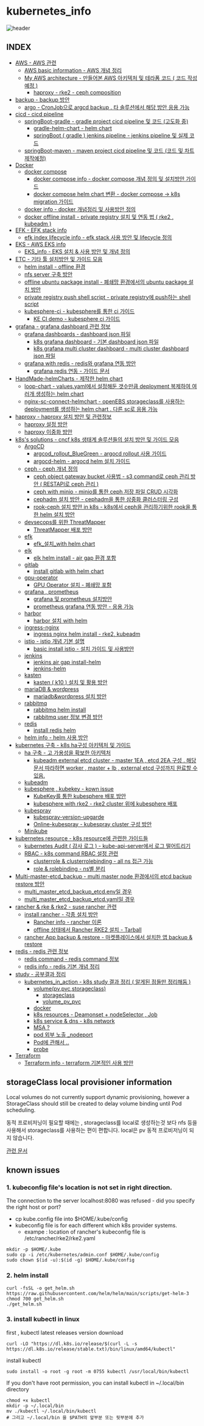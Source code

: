 # kubernetes_info
![header](https://capsule-render.vercel.app/api?type=waving&color=auto&height=300&section=header&text=👋%20Welcome%20to%20K8S%20INFOMATION!!&fontSize=50&animation=fadeIn&fontAlignY=38)

## INDEX
- [AWS - AWS 관련](https://github.com/jjsair0412/kubernetes_info/tree/main/AWS)
    - [AWS basic information - AWS 개념 정리](https://github.com/jjsair0412/kubernetes_info/blob/main/AWS/AWS%20basic%20information/AWS%20info.md)
    - [My AWS architecture - 만들어본 AWS 아키텍처 및 테라폼 코드 ( 코드 작성 예정 )](https://github.com/jjsair0412/kubernetes_info/tree/main/AWS/My%20AWS%20architecture)
        - [haproxy - rke2 - ceph composition](https://github.com/jjsair0412/kubernetes_info/tree/main/AWS/My%20AWS%20architecture/haproxy%20-%20rke2%20-%20ceph%20composition)
- [backup - backup 방안](https://github.com/jjsair0412/kubernetes_info/tree/main/backup)
    - [argo - CronJob으로 argcd backup . 타 솔루션에서 해당 방안 응용 가능 ](https://github.com/jjsair0412/kubernetes_info/tree/main/backup/argo)
- [cicd - cicd pipeline](https://github.com/jjsair0412/kubernetes_info/tree/main/cicd)
    - [springBoot-gradle - gradle project cicd pipeline 및 코드 (고도화 중)](https://github.com/jjsair0412/kubernetes_info/tree/main/cicd/springBoot-gradle)
        - [gradle-helm-chart - helm chart](https://github.com/jjsair0412/kubernetes_info/tree/main/cicd/springBoot-gradle/gradle-helm-chart)
        - [springBoot ( gradle ) jenkins pipeline - jenkins pipeline 및 실제 코드](https://github.com/jjsair0412/kubernetes_info/tree/main/cicd/springBoot-gradle/springBoot%20(%20gradle%20)%20jenkins%20pipeline)
    - [springBoot-maven - maven project cicd pipeline 및 코드 (코드 및 차트 제작예정)]()
- [Docker](https://github.com/jjsair0412/kubernetes_info/tree/main/Docker)
    - [docker compose](https://github.com/jjsair0412/kubernetes_info/tree/main/Docker/docker%20compose)
        - [docker compose info - docker compose 개념 정의 및 설치방안 가이드](https://github.com/jjsair0412/kubernetes_info/blob/main/Docker/docker%20compose/docker%20compose%20info.md)
        - [docker compose helm chart 변환 - docker compose -> k8s migration 가이드](https://github.com/jjsair0412/kubernetes_info/blob/main/Docker/docker%20compose/docker%20compose%20helm%20chart%20%EB%B3%80%ED%99%98.md)
    - [docker info - docker 개념정리 및 사용방안 정의](https://github.com/jjsair0412/kubernetes_info/blob/main/Docker/docker%20info.md)
    - [docker offline install - private registry 설치 및 연동 법 ( rke2 , kubeadm )](https://github.com/jjsair0412/kubernetes_info/blob/main/Docker/docker%20offline%20install%20-%20private%20registry%20%EC%84%A4%EC%B9%98%20%EB%B0%8F%20%EC%97%B0%EB%8F%99%20%EB%B2%95%20(%20rke2%20%2C%20kubeadm%20).md)
- [EFK - EFK stack info](https://github.com/jjsair0412/kubernetes_info/tree/main/efk)
    - [efk index lifecycle info - efk stack 사용 방안 및 lifecycle 정의](https://github.com/jjsair0412/kubernetes_info/blob/main/efk/efk%20index%20lifecycle%20info.md)
- [EKS - AWS EKS info](https://github.com/jjsair0412/kubernetes_info/tree/main/EKS)
    - [EKS_info - EKS 설치 & 사용 방안 및 개념 정의](https://github.com/jjsair0412/kubernetes_info/blob/main/EKS/EKS_info.md)
- [ETC - 기타 툴 설치방안 및 가이드 모음](https://github.com/jjsair0412/kubernetes_info/tree/main/etc)
    - [helm install - offline 환경](https://github.com/jjsair0412/kubernetes_info/blob/main/etc/helm%20install%20-%20offline%20%ED%99%98%EA%B2%BD.md)
    - [nfs server 구축 방안](https://github.com/jjsair0412/kubernetes_info/blob/main/etc/nfs%20server%20%EA%B5%AC%EC%B6%95.md)
    - [offline ubuntu package install - 폐쇄망 환경에서의 ubuntu package 설치 방안](https://github.com/jjsair0412/kubernetes_info/blob/main/etc/offline%20ubuntu%20package%20install.md)
    - [private registry push shell script - private registry에 push하는 shell script](https://github.com/jjsair0412/kubernetes_info/blob/main/etc/private%20registry%20push%20shell%20script.md)
    - [kubesphere-ci - kubesphere를 통한 ci 가이드](https://github.com/jjsair0412/kubernetes_info/tree/main/etc/kubesphere-ci)
        - [KE CI demo - kubesphere ci 가이드](https://github.com/jjsair0412/kubernetes_info/blob/main/etc/kubesphere-ci/KE%20CI%20demo.md)
- [grafana - grafana dashboard 관련 정보](https://github.com/jjsair0412/kubernetes_info/tree/main/grafana)
    - [grafana dashboards - dashboard json 파일](https://github.com/jjsair0412/kubernetes_info/tree/main/grafana/grafana%20dashboards)
        - [k8s grafana dashboard - 기본 dashboard json 파일](https://github.com/jjsair0412/kubernetes_info/blob/main/grafana/grafana%20dashboards/k8s%20grafana%20dashboard.json)
        - [k8s grafana multi cluster dashboard - multi cluster dashboard json 파일](https://github.com/jjsair0412/kubernetes_info/blob/main/grafana/grafana%20dashboards/k8s%20grafana%20multi%20cluster%20dashboard.json)
    - [grafana with redis - redis와 grafana 연동 방안](https://github.com/jjsair0412/kubernetes_info/tree/main/grafana/grafana%20with%20redis)
        - [grafana redis 연동 - 가이드 문서](https://github.com/jjsair0412/kubernetes_info/blob/main/grafana/grafana%20with%20redis/grafana%20redis%20%EC%97%B0%EB%8F%99.md)
- [HandMade-helmCharts - 제작한 helm chart](https://github.com/jjsair0412/kubernetes_info/tree/main/HandMade-helmCharts)
    - [loop-chart - values.yaml에서 설정해둔 갯수만큼 deployment 복제하여 여러개 생성하는 helm chart](https://github.com/jjsair0412/kubernetes_info/tree/main/HandMade-helmCharts/loop-chart)
    - [nginx-sc-connect-helmchart - openEBS storageclass를 사용하는 deployment를 생성하는 helm chart . 다른 sc로 응용 가능](https://github.com/jjsair0412/kubernetes_info/tree/main/HandMade-helmCharts/nginx-sc-connect-helmchart)
- [haproxy - haproxy 설치 방안 및 관련정보](https://github.com/jjsair0412/kubernetes_info/tree/main/haproxy)
    - [haproxy 설정 방안](https://github.com/jjsair0412/kubernetes_info/blob/main/haproxy/haproxy%20%EC%84%A4%EC%A0%95%20%EB%B0%A9%EC%95%88.md)
    - [haproxy 이중화 방안](https://github.com/jjsair0412/kubernetes_info/blob/main/haproxy/haproxy%20%EC%9D%B4%EC%A4%91%ED%99%94%20%EB%B0%A9%EC%95%88.md)
- [k8s's solutions - cncf k8s 생태계 솔루션들의 설치 방안 및 가이드 모음](https://github.com/jjsair0412/kubernetes_info/tree/main/k8s's%20solutions)
    - [ArgoCD](https://github.com/jjsair0412/kubernetes_info/tree/main/k8s's%20solutions/ArgoCD)
        - [argcod_rollout_BlueGreen - argocd rollout 사용 가이드](https://github.com/jjsair0412/kubernetes_info/blob/main/k8s's%20solutions/ArgoCD/argcod_rollout_BlueGreen.md)
        - [argocd-helm - argocd helm 설치 가이드](https://github.com/jjsair0412/kubernetes_info/blob/main/k8s's%20solutions/ArgoCD/argocd-helm.md)
    - [ceph - ceph 개념 정의](https://github.com/jjsair0412/kubernetes_info/tree/main/k8s's%20solutions/ceph)
        - [ceph object gateway bucket 사용법 - s3 command로 ceph 관리 방안 ( RESTAPI로 ceph 관리 )](https://github.com/jjsair0412/kubernetes_info/blob/main/k8s's%20solutions/ceph/ceph%20object%20gateway%20bucket%20%EC%82%AC%EC%9A%A9%EB%B2%95.md)
        - [ceph with minio - minio를 통한 ceph 저장 파일 CRUD 시각화](https://github.com/jjsair0412/kubernetes_info/blob/main/k8s's%20solutions/ceph/ceph%20with%20minio.md)
        - [cephadm 설치 방안 - cephadm을 통한 삼중화 클러스터링 구성](https://github.com/jjsair0412/kubernetes_info/blob/main/k8s's%20solutions/ceph/cephadm%20%EC%84%A4%EC%B9%98%20%EB%B0%A9%EC%95%88%20-%20cephadm%EC%9D%84%20%ED%86%B5%ED%95%9C%20%EC%82%BC%EC%A4%91%ED%99%94%20%ED%81%B4%EB%9F%AC%EC%8A%A4%ED%84%B0%EB%A7%81%20%EA%B5%AC%EC%84%B1.md)
        - [rook-ceph 설치 방안 in k8s - k8s에서 ceph을 관리하기위한 rook을 통한 helm 설치 방안](https://github.com/jjsair0412/kubernetes_info/blob/main/k8s's%20solutions/ceph/rook-ceph%20%EC%84%A4%EC%B9%98%20%EB%B0%A9%EC%95%88%20in%20k8s.md)
    - [devsecops를 위한 ThreatMapper](https://github.com/jjsair0412/kubernetes_info/tree/main/k8s's%20solutions/devsecops%EB%A5%BC%20%EC%9C%84%ED%95%9C%20ThreatMapper)
        - [ThreatMapper 배포 방안](https://github.com/jjsair0412/kubernetes_info/blob/main/k8s's%20solutions/devsecops%EB%A5%BC%20%EC%9C%84%ED%95%9C%20ThreatMapper/ThreatMapper%20%EB%B0%B0%ED%8F%AC%20%EB%B0%A9%EC%95%88.md)
    - [efk](https://github.com/jjsair0412/kubernetes_info/tree/main/k8s's%20solutions/efk)
        - [efk_설치_with helm chart](https://github.com/jjsair0412/kubernetes_info/blob/main/k8s's%20solutions/efk/efk_%EC%84%A4%EC%B9%98_with%20helm%20chart.md)
    - [elk](https://github.com/jjsair0412/kubernetes_info/tree/main/k8s's%20solutions/elk)
        - [elk helm install - air gap 환경 포함](https://github.com/jjsair0412/kubernetes_info/blob/main/k8s's%20solutions/elk/elk%20helm%20install%20-%20air%20gap%20%ED%99%98%EA%B2%BD%20%ED%8F%AC%ED%95%A8.md)
    - [gitlab](https://github.com/jjsair0412/kubernetes_info/tree/main/k8s's%20solutions/gitlab)
        - [install gitlab with helm chart](https://github.com/jjsair0412/kubernetes_info/blob/main/k8s's%20solutions/gitlab/install%20gitlab%20with%20helm%20chart.md)
    - [gpu-operator](https://github.com/jjsair0412/kubernetes_info/tree/main/k8s's%20solutions/gpu-operator)
        - [GPU Operator 설치 - 폐쇄망 포함](https://github.com/jjsair0412/kubernetes_info/blob/main/k8s's%20solutions/gpu-operator/GPU%20Operator%20%EC%84%A4%EC%B9%98%20-%20%ED%8F%90%EC%87%84%EB%A7%9D%20%ED%8F%AC%ED%95%A8.md)
    - [grafana , prometheus](https://github.com/jjsair0412/kubernetes_info/tree/main/k8s's%20solutions/grafana%20%2C%20prometheus)
        - [grafana 및 prometheus 설치방안](https://github.com/jjsair0412/kubernetes_info/blob/main/k8s's%20solutions/grafana%20%2C%20prometheus/grafana%20%EB%B0%8F%20prometheus%20%EC%84%A4%EC%B9%98%EB%B0%A9%EC%95%88.md)
        - [prometheus grafana 연동 방안 - 응용 가능](https://github.com/jjsair0412/kubernetes_info/blob/main/k8s's%20solutions/grafana%20%2C%20prometheus/prometheus%20grafana%20%EC%97%B0%EB%8F%99%20%EB%B0%A9%EC%95%88.md)
    - [harbor](https://github.com/jjsair0412/kubernetes_info/tree/main/k8s's%20solutions/harbor)
        - [harbor 설치 with helm](https://github.com/jjsair0412/kubernetes_info/blob/main/k8s's%20solutions/harbor/harbor%20%EC%84%A4%EC%B9%98%20with%20helm.md)
    - [ingress-nginx](https://github.com/jjsair0412/kubernetes_info/tree/main/k8s's%20solutions/ingress-nginx)
        - [ingress nginx helm install - rke2, kubeadm](https://github.com/jjsair0412/kubernetes_info/blob/main/k8s's%20solutions/ingress-nginx/ingress%20nginx%20helm%20install%20-%20rke2%2C%20kubeadm%20.md)
    - [istio - istio 개념 기본 설명](https://github.com/jjsair0412/kubernetes_info/tree/main/k8s's%20solutions/istio)
        - [basic install istio - 설치 가이드 및 사용방안](https://github.com/jjsair0412/kubernetes_info/tree/main/k8s's%20solutions/istio/basic%20install%20istio)
    - [jenkins](https://github.com/jjsair0412/kubernetes_info/tree/main/k8s's%20solutions/jenkins)
        - [jenkins air gap install-helm](https://github.com/jjsair0412/kubernetes_info/blob/main/k8s's%20solutions/jenkins/jenkins%20air%20gap%20install-helm%20.md)
        - [jenkins-helm](https://github.com/jjsair0412/kubernetes_info/blob/main/k8s's%20solutions/jenkins/jenkins-helm.md)
    - [kasten](https://github.com/jjsair0412/kubernetes_info/tree/main/k8s's%20solutions/kasten)
        - [kasten ( k10 ) 설치 및 활용 방안](https://github.com/jjsair0412/kubernetes_info/blob/main/k8s's%20solutions/kasten/kasten%20(%20k10%20)%20%EC%84%A4%EC%B9%98%20%EB%B0%8F%20%ED%99%9C%EC%9A%A9%20%EB%B0%A9%EC%95%88.md)
    - [mariaDB & wordpress](https://github.com/jjsair0412/kubernetes_info/tree/main/k8s's%20solutions/mariaDB%20%26%20wordpress)
        - [mariadb&wordpress 설치 방안](https://github.com/jjsair0412/kubernetes_info/blob/main/k8s's%20solutions/mariaDB%20%26%20wordpress/mariadb%26wordpress.md)
    - [rabbitmq](https://github.com/jjsair0412/kubernetes_info/tree/main/k8s's%20solutions/rabbitmq)
        - [rabbitmq helm install](https://github.com/jjsair0412/kubernetes_info/blob/main/k8s's%20solutions/rabbitmq/rabbitmq%20helm%20install.md)
        - [rabbitmq user 정보 변경 방안](https://github.com/jjsair0412/kubernetes_info/blob/main/k8s's%20solutions/rabbitmq/rabbitmq%20user%20modfiy.md)
    - [redis](https://github.com/jjsair0412/kubernetes_info/tree/main/k8s's%20solutions/redis)
        - [install redis helm](https://github.com/jjsair0412/kubernetes_info/blob/main/k8s's%20solutions/redis/install%20redis%20helm.md)
    - [helm info - helm 사용 방안](https://github.com/jjsair0412/kubernetes_info/blob/main/k8s's%20solutions/helm%20info.md)
- [kubernetes 구축 - k8s ha구성 아키텍처 및 가이드](https://github.com/jjsair0412/kubernetes_info/tree/main/kubernetes%20%EA%B5%AC%EC%B6%95)
    - [ha 구축 - 고 가용성을 확보한 아키텍처](https://github.com/jjsair0412/kubernetes_info/tree/main/kubernetes%20%EA%B5%AC%EC%B6%95/ha%20%EA%B5%AC%EC%B6%95)
        - [kubeadm external etcd cluster - master 1EA , etcd 2EA 구성 . 해당문서 따라하면 worker , master + lb , external etcd 구성까지 완료할 수 있음.](https://github.com/jjsair0412/kubernetes_info/blob/main/kubernetes%20%EA%B5%AC%EC%B6%95/ha%20%EA%B5%AC%EC%B6%95/kubeadm%20external%20etcd%20cluster.md)
    - [kubeadm](https://github.com/jjsair0412/kubernetes_info/tree/main/kubernetes%20%EA%B5%AC%EC%B6%95/kubeadm)
    - [kubesphere , kubekey - kown issue](https://github.com/jjsair0412/kubernetes_info/tree/main/kubernetes%20%EA%B5%AC%EC%B6%95/kubesphere%20%2C%20kubekey)
        - [KubeKey를 통한 kubesphere 배포 방안](https://github.com/jjsair0412/kubernetes_info/tree/main/kubernetes%20%EA%B5%AC%EC%B6%95/kubesphere%20%2C%20kubekey/KubeKey%EB%A5%BC%20%ED%86%B5%ED%95%9C%20kubesphere%20%EB%B0%B0%ED%8F%AC%20%EB%B0%A9%EC%95%88)
        - [kubesphere with rke2 - rke2 cluster 위에 kubesphere 배포](https://github.com/jjsair0412/kubernetes_info/tree/main/kubernetes%20%EA%B5%AC%EC%B6%95/kubesphere%20%2C%20kubekey/kubesphere%20with%20rke2)
    - [kubespray](https://github.com/jjsair0412/kubernetes_info/tree/main/kubernetes%20%EA%B5%AC%EC%B6%95/kubespray)
        - [kubespray-version-upgarde](https://github.com/jjsair0412/kubernetes_info/blob/main/kubernetes%20%EA%B5%AC%EC%B6%95/kubespray/kubespray-version-upgarde.md)
        - [Online-kubespray - kubespray cluster 구성 방안](https://github.com/jjsair0412/kubernetes_info/blob/main/kubernetes%20%EA%B5%AC%EC%B6%95/kubespray/Online-kubespray.md)
    - [Minikube](https://github.com/jjsair0412/kubernetes_info/tree/main/kubernetes%20%EA%B5%AC%EC%B6%95/Minikube)
- [kubernetes resource - k8s resource에 관련한 가이드들](https://github.com/jjsair0412/kubernetes_info/tree/main/kubernetes%20resource)
    - [kubernetes Audit ( 감사 로그 ) - kube-api-server에서 로그 떨어트리기](https://github.com/jjsair0412/kubernetes_info/blob/main/kubernetes%20resource/kubernetes%20Audit%20(%20%EA%B0%90%EC%82%AC%20%EB%A1%9C%EA%B7%B8%20).md)
    - [RBAC - k8s command RBAC 설정 관련](https://github.com/jjsair0412/kubernetes_info/tree/main/kubernetes%20resource/RBAC)
        - [clusterrole & clusterrolebinding - all ns 접근 가능](https://github.com/jjsair0412/kubernetes_info/blob/main/kubernetes%20resource/RBAC/clusterrole%20%26%20clusterrolebinding%20-%20all%20ns%20%EC%A0%91%EA%B7%BC%20%EA%B0%80%EB%8A%A5.md)
        - [role & rolebinding - ns별 분리](https://github.com/jjsair0412/kubernetes_info/blob/main/kubernetes%20resource/RBAC/role%20%26%20rolebinding%20-%20ns%EB%B3%84%20%EB%B6%84%EB%A6%AC.md)
- [Multi-master-etcd_backup - multi master node 환경에서의 etcd backup restore 방안](https://github.com/jjsair0412/kubernetes_info/tree/main/Multi-master-etcd_backup)
    - [multi_master_etcd_backup_etcd.env일 경우](https://github.com/jjsair0412/kubernetes_info/blob/main/Multi-master-etcd_backup/multi_master_etcd_backup_etcd.env%EC%9D%BC%20%EA%B2%BD%EC%9A%B0.md)
    - [multi_master_etcd_backup_etcd.yaml일 경우](https://github.com/jjsair0412/kubernetes_info/blob/main/Multi-master-etcd_backup/multi_master_etcd_backup_etcd.yaml%EC%9D%BC%20%EA%B2%BD%EC%9A%B0.md)
- [rancher & rke & rke2 - suse rancher 관련](https://github.com/jjsair0412/kubernetes_info/tree/main/rancher%20%26%20rke%20%26%20rke2)
    - [install rancher - 각종 설치 방안](https://github.com/jjsair0412/kubernetes_info/tree/main/rancher%20%26%20rke%20%26%20rke2/install%20rancher)
        - [Rancher info - rancher 이론](https://github.com/jjsair0412/kubernetes_info/blob/main/rancher%20%26%20rke%20%26%20rke2/install%20rancher/Rancher%20info.md)
        - [offline 상태에서 Rancher RKE2 설치 - Tarball](https://github.com/jjsair0412/kubernetes_info/blob/main/rancher%20%26%20rke%20%26%20rke2/install%20rancher/offline%20%EC%83%81%ED%83%9C%EC%97%90%EC%84%9C%20Rancher%20RKE2%20%EC%84%A4%EC%B9%98%20-%20Tarball.md)
    - [rancher App backup & restore - 마켓플레이스에서 설치한 앱 backup & restore](https://github.com/jjsair0412/kubernetes_info/tree/main/rancher%20%26%20rke%20%26%20rke2/rancher%20App%20backup%20%26%20restore%20-%20%EB%A7%88%EC%BC%93%ED%94%8C%EB%A0%88%EC%9D%B4%EC%8A%A4%EC%97%90%EC%84%9C%20%EC%84%A4%EC%B9%98%ED%95%9C%20%EC%95%B1%20backup%20%26%20restore)
- [redis - redis 관련 정보](https://github.com/jjsair0412/kubernetes_info/tree/main/redis)
    - [redis command - redis command 정보](https://github.com/jjsair0412/kubernetes_info/blob/main/redis/redis%20command.md)
    - [redis info - redis 기본 개념 정리](https://github.com/jjsair0412/kubernetes_info/blob/main/redis/redis%20info.md)
- [study - 공부결과 정리](https://github.com/jjsair0412/kubernetes_info/tree/main/study)
    - [kubernetes_in_action - k8s study 결과 정리 ( 알게된 점들만 정리해둠 )](https://github.com/jjsair0412/kubernetes_info/tree/main/study/kubernetes_in_action)
        - [volume(pv,pvc,storageclass)](https://github.com/jjsair0412/kubernetes_info/tree/main/study/kubernetes_in_action/volume(pv%2Cpvc%2Cstorageclass))
            - [storageclass](https://github.com/jjsair0412/kubernetes_info/blob/main/study/kubernetes_in_action/volume(pv%2Cpvc%2Cstorageclass)/storageclass.md)
            - [volume_pv_pvc](https://github.com/jjsair0412/kubernetes_info/blob/main/study/kubernetes_in_action/volume(pv%2Cpvc%2Cstorageclass)/volume_pv_pvc.md)
        - [docker](https://github.com/jjsair0412/kubernetes_info/blob/main/study/kubernetes_in_action/docker.md)
        - [k8s resources - Deamonset + nodeSelector , Job ](https://github.com/jjsair0412/kubernetes_info/blob/main/study/kubernetes_in_action/k8s%20resoures.md)
        - [k8s service & dns - k8s network](https://github.com/jjsair0412/kubernetes_info/blob/main/study/kubernetes_in_action/k8s%20service%20%26%20dns%20-%20k8s%20network%20.md)
        - [MSA ?](https://github.com/jjsair0412/kubernetes_info/blob/main/study/kubernetes_in_action/MSA.md)
        - [pod 외부 노출 _nodeport](https://github.com/jjsair0412/kubernetes_info/blob/main/study/kubernetes_in_action/pod%20%EC%99%B8%EB%B6%80%20%EB%85%B8%EC%B6%9C%20_nodeport.md)
        - [Pod에 관해서 .. ](https://github.com/jjsair0412/kubernetes_info/blob/main/study/kubernetes_in_action/Pod%EC%97%90%20%EA%B4%80%ED%95%B4%EC%84%9C%20..%20.md)
        - [probe](https://github.com/jjsair0412/kubernetes_info/blob/main/study/kubernetes_in_action/probe.md)
- [Terraform](https://github.com/jjsair0412/kubernetes_info/tree/main/Terraform)
    - [Terraform info - terraform 기본적인 사용 방안](https://github.com/jjsair0412/kubernetes_info/blob/main/Terraform/Terraform%20info.md)

## storageClass local provisioner information
Local volumes do not currently support dynamic provisioning, however a StorageClass should still be created to delay volume binding until Pod scheduling.

동적 프로비저닝이 필요할 때에는 , storageclass를 local로 생성하는것 보다 nfs 등을 사용해서 storageclass를 사용하는 편이 편합니다.
local은 pv 동적 프로비저닝이 되지 않습니다.

[관련 문서](https://kubernetes.io/docs/concepts/storage/storage-classes/#local)

## known issues
### 1. kubeconfig file's location is not set in right direction.
The connection to the server localhost:8080 was refused - did you specify the right host or port?

- cp kube.config file into $HOME/.kube/config
- kubeconfig file is for each different which k8s provider systems.
    - exampe : location of rancher's kubeconfig file is /etc/rancher/rke2/rke2.yaml

```
mkdir -p $HOME/.kube
sudo cp -i /etc/kubernetes/admin.conf $HOME/.kube/config
sudo chown $(id -u):$(id -g) $HOME/.kube/config
```
### 2. helm install
```
curl -fsSL -o get_helm.sh https://raw.githubusercontent.com/helm/helm/main/scripts/get-helm-3
chmod 700 get_helm.sh
./get_helm.sh
```
### 3. install kubectl in linux
first , kubectl latest releases version download
```
curl -LO "https://dl.k8s.io/release/$(curl -L -s https://dl.k8s.io/release/stable.txt)/bin/linux/amd64/kubectl"
```
install kubectl
```
sudo install -o root -g root -m 0755 kubectl /usr/local/bin/kubectl
```
If you don't have root permission, you can install kubectl in ~/.local/bin directory
```
chmod +x kubectl
mkdir -p ~/.local/bin
mv ./kubectl ~/.local/bin/kubectl
# 그리고 ~/.local/bin 을 $PATH의 앞부분 또는 뒷부분에 추가
```